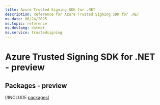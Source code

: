 ```yaml
---
title: Azure Trusted Signing SDK for .NET
description: Reference for Azure Trusted Signing SDK for .NET
ms.date: 06/24/2025
ms.topic: reference
ms.devlang: dotnet
ms.service: trustedsigning
---
```

# Azure Trusted Signing SDK for .NET - preview
## Packages - preview
[!INCLUDE [packages](trusted-signing-index.md)]